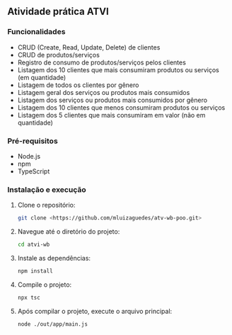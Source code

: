 ## Atividade prática ATVI

### Funcionalidades

- CRUD (Create, Read, Update, Delete) de clientes
- CRUD de produtos/serviços
- Registro de consumo de produtos/serviços pelos clientes
- Listagem dos 10 clientes que mais consumiram produtos ou serviços (em quantidade)
- Listagem de todos os clientes por gênero
- Listagem geral dos serviços ou produtos mais consumidos
- Listagem dos serviços ou produtos mais consumidos por gênero
- Listagem dos 10 clientes que menos consumiram produtos ou serviços
- Listagem dos 5 clientes que mais consumiram em valor (não em quantidade)

### Pré-requisitos

- Node.js
- npm
- TypeScript

### Instalação e execução

1. Clone o repositório:
    
    ```bash
    git clone <https://github.com/mluizaguedes/atv-wb-poo.git>
    
    ```
    
2. Navegue até o diretório do projeto:
    
    ```bash
    cd atvi-wb
    
    ```
    
3. Instale as dependências:
    
    ```bash
    npm install
    
    ```
    
4. Compile o projeto:
    
    ```bash
    npx tsc
    
    ```
    
5. Após compilar o projeto, execute o arquivo principal:
    ```bash
    node ./out/app/main.js
    
    ```
